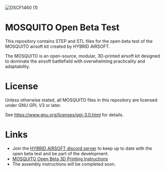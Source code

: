 ![DSCF1460 (1)](https://user-images.githubusercontent.com/48244428/162574179-3d43ab13-ac6e-46c0-b819-9d50e54e488c.png)


# MOSQUITO Open Beta Test
This repository contains STEP and STL files for the open beta test of the MOSQUITO airsoft kit created by HYBRID AIRSOFT.

The MOSQUITO is an open-source, modular, 3D-printed airsoft kit designed to dominate the airsoft battlefield with overwhelming practicality and adaptability. 

# License
Unless otherwise stated, all MOSQUITO files in this repository are licensed under GNU GPL V3 or later.

See https://www.gnu.org/licenses/gpl-3.0.html for details.

# Links
* Join the [HYBRID AIRSOFT discord server](https://discord.gg/wH6s8uHBqA) to keep up to date with the open beta test and be part of the development.
* [MOSQUITO Open Beta 3D Printing Instructions](https://docs.google.com/document/d/1kqWG-TOsJjRPDSbVY6bi2dQMkjYvka-6bJ_FgsT6_X4/edit?usp=sharing)
* The assembly instructions will be completed soon.
